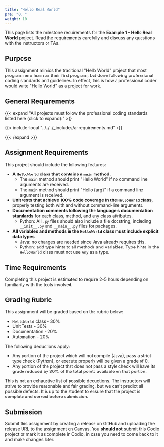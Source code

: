 ```yaml
---
title: "Hello Real World"
pre: "0. "
weight: 10
---
```


This page lists the milestone requirements for the **Example 1 - Hello Real World** project. Read the requirements carefully and discuss any questions with the instructors or TAs. 

## Purpose

This assignment mimics the traditional "Hello World" project that most programmers learn as their first program, but done following professional coding standards and guidelines. In effect, this is how a professional coder would write "Hello World" as a project for work. 

## General Requirements

{{< expand "All projects must follow the professional coding standards listed here (click to expand):" >}}

{{< include-local "../../../_includes/a-requirements.md" >}}

{{< /expand >}}

## Assignment Requirements

This project should include the following features:

* **A `HelloWorld` class that contains a `main` method.**
  * The `main` method should print "Hello World" if no command line arguments are received.
  * The `main` method should print "Hello {arg}" if a command line argument is received.
* **Unit tests that achieve 100% code coverage in the `HelloWorld` class**, properly testing both with and without command-line arguments.
* **Documentation comments following the language's documentation standards** for each class, method, and any class attributes.
  * Python: All `.py` files should also include a file docstring, including `__init__.py` and `__main__.py` files for packages.
* **All variables and methods in the `HelloWorld` class must include explicit data types**
  * Java: no changes are needed since Java already requires this. 
  * Python: add type hints to all methods and variables. Type hints in the `HelloWorld` class must not use `Any` as a type. 
  
## Time Requirements

Completing this project is estimated to require 2-5 hours depending on familiarity with the tools involved.

## Grading Rubric

This assignment will be graded based on the rubric below:

* `HelloWorld` class - 30%
* Unit Tests - 30%
* Documentation - 20%
* Automation - 20%

The following deductions apply:

* Any portion of the project which will not compile (Java), pass a strict type check (Python), or execute properly will be given a grade of 0.
* Any portion of the project that does not pass a style check will have its grade reduced by 30% of the total points available on that portion.

This is not an exhaustive list of possible deductions. The instructors will strive to provide reasonable and fair grading, but we can't predict all possible defects. It is up to the student to ensure that the project is complete and correct before submission. 

## Submission

Submit this assignment by creating a release on GitHub and uploading the release URL to the assignment on Canvas. You **should not** submit this Codio project or mark it as complete in Codio, in case you need to come back to it and make changes later.